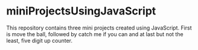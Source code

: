 # miniProjectsUsingJavaScript
This repository contains three mini projects created using JavaScript. First is move the ball, followed by catch me if you can and at last but not the least, five digit up counter.
